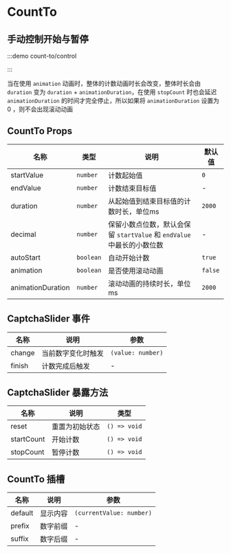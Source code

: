 # CountTo

<!--
## 基础用法

:::demo count-to/base

::: -->

## 手动控制开始与暂停

:::demo count-to/control

:::

<!--
## 设置计数保留小数点位数

:::demo count-to/decimal

::: -->

当在使用 `animation` 动画时，整体的计数动画时长会改变，整体时长会由 `duration` 变为 `duration` + `animationDuration`，在使用 `stopCount` 时也会延迟 `animationDuration` 的时间才完全停止，所以如果将 `animationDuration` 设置为 0 ，则不会出现滚动动画

## CountTo Props

| 名称              | 类型      | 说明                                                                   | 默认值  |
| ----------------- | --------- | ---------------------------------------------------------------------- | ------- |
| startValue        | `number`  | 计数起始值                                                             | `0`     |
| endValue          | `number`  | 计数结束目标值                                                         | -       |
| duration          | `number`  | 从起始值到结束目标值的计数时长，单位ms                                 | `2000`  |
| decimal           | `number`  | 保留小数点位数，默认会保留 `startValue` 和 `endValue` 中最长的小数位数 | -       |
| autoStart         | `boolean` | 自动开始计数                                                           | `true`  |
| animation         | `boolean` | 是否使用滚动动画                                                       | `false` |
| animationDuration | `number`  | 滚动动画的持续时长，单位ms                                             | `2000`  |

## CaptchaSlider 事件

| 名称   | 说明               | 参数              |
| ------ | ------------------ | ----------------- |
| change | 当前数字变化时触发 | `(value: number)` |
| finish | 计数完成后触发     | -                 |

## CaptchaSlider 暴露方法

| 名称       | 说明           | 类型         |
| ---------- | -------------- | ------------ |
| reset      | 重置为初始状态 | `() => void` |
| startCount | 开始计数       | `() => void` |
| stopCount  | 暂停计数       | `() => void` |

## CountTo 插槽

| 名称    | 说明     | 参数                     |
| ------- | -------- | ------------------------ |
| default | 显示内容 | `(currentValue: number)` |
| prefix  | 数字前缀 | -                        |
| suffix  | 数字后缀 | -                        |
